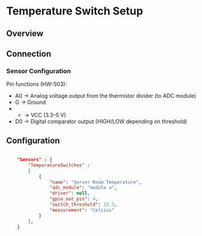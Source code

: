 # Temperature Switch Setup


## Overview


## Connection


### Sensor Configuration

Pin functions (HW-503):

- A0 → Analog voltage output from the thermistor divider (to ADC module)
- G → Ground
- + → VCC (3.3–5 V)
- D0 → Digital comparator output (HIGH/LOW depending on threshold)


## Configuration

```json

    "Sensors" : {
        "TemperatureSwitches" :
        [
            {
                "name": "Server Room Temperature",
                "adc_module": "module a",
                "driver": null,
                "gpio_out_pin": 4,
                "switch_threshold": 12.3,
                "measurement": "Celsius"
            }
        ],
    }

```
